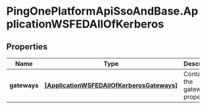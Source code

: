 # PingOnePlatformApiSsoAndBase.ApplicationWSFEDAllOfKerberos

## Properties

Name | Type | Description | Notes
------------ | ------------- | ------------- | -------------
**gateways** | [**[ApplicationWSFEDAllOfKerberosGateways]**](ApplicationWSFEDAllOfKerberosGateways.md) | Contains the gateway properties. | [optional] 


